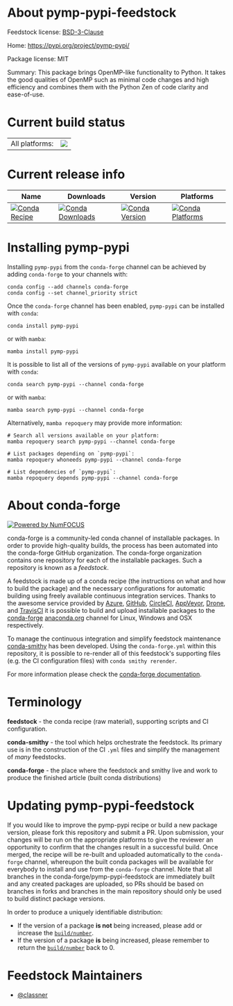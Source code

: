 About pymp-pypi-feedstock
=========================

Feedstock license: [BSD-3-Clause](https://github.com/conda-forge/pymp-pypi-feedstock/blob/main/LICENSE.txt)

Home: https://pypi.org/project/pymp-pypi/

Package license: MIT

Summary: This package brings OpenMP-like functionality to Python. It takes the good qualities of OpenMP such as minimal code changes and high efficiency and combines them with the Python Zen of code clarity and ease-of-use.

Current build status
====================


<table><tr><td>All platforms:</td>
    <td>
      <a href="https://dev.azure.com/conda-forge/feedstock-builds/_build/latest?definitionId=13657&branchName=main">
        <img src="https://dev.azure.com/conda-forge/feedstock-builds/_apis/build/status/pymp-pypi-feedstock?branchName=main">
      </a>
    </td>
  </tr>
</table>

Current release info
====================

| Name | Downloads | Version | Platforms |
| --- | --- | --- | --- |
| [![Conda Recipe](https://img.shields.io/badge/recipe-pymp--pypi-green.svg)](https://anaconda.org/conda-forge/pymp-pypi) | [![Conda Downloads](https://img.shields.io/conda/dn/conda-forge/pymp-pypi.svg)](https://anaconda.org/conda-forge/pymp-pypi) | [![Conda Version](https://img.shields.io/conda/vn/conda-forge/pymp-pypi.svg)](https://anaconda.org/conda-forge/pymp-pypi) | [![Conda Platforms](https://img.shields.io/conda/pn/conda-forge/pymp-pypi.svg)](https://anaconda.org/conda-forge/pymp-pypi) |

Installing pymp-pypi
====================

Installing `pymp-pypi` from the `conda-forge` channel can be achieved by adding `conda-forge` to your channels with:

```
conda config --add channels conda-forge
conda config --set channel_priority strict
```

Once the `conda-forge` channel has been enabled, `pymp-pypi` can be installed with `conda`:

```
conda install pymp-pypi
```

or with `mamba`:

```
mamba install pymp-pypi
```

It is possible to list all of the versions of `pymp-pypi` available on your platform with `conda`:

```
conda search pymp-pypi --channel conda-forge
```

or with `mamba`:

```
mamba search pymp-pypi --channel conda-forge
```

Alternatively, `mamba repoquery` may provide more information:

```
# Search all versions available on your platform:
mamba repoquery search pymp-pypi --channel conda-forge

# List packages depending on `pymp-pypi`:
mamba repoquery whoneeds pymp-pypi --channel conda-forge

# List dependencies of `pymp-pypi`:
mamba repoquery depends pymp-pypi --channel conda-forge
```


About conda-forge
=================

[![Powered by
NumFOCUS](https://img.shields.io/badge/powered%20by-NumFOCUS-orange.svg?style=flat&colorA=E1523D&colorB=007D8A)](https://numfocus.org)

conda-forge is a community-led conda channel of installable packages.
In order to provide high-quality builds, the process has been automated into the
conda-forge GitHub organization. The conda-forge organization contains one repository
for each of the installable packages. Such a repository is known as a *feedstock*.

A feedstock is made up of a conda recipe (the instructions on what and how to build
the package) and the necessary configurations for automatic building using freely
available continuous integration services. Thanks to the awesome service provided by
[Azure](https://azure.microsoft.com/en-us/services/devops/), [GitHub](https://github.com/),
[CircleCI](https://circleci.com/), [AppVeyor](https://www.appveyor.com/),
[Drone](https://cloud.drone.io/welcome), and [TravisCI](https://travis-ci.com/)
it is possible to build and upload installable packages to the
[conda-forge](https://anaconda.org/conda-forge) [anaconda.org](https://anaconda.org/)
channel for Linux, Windows and OSX respectively.

To manage the continuous integration and simplify feedstock maintenance
[conda-smithy](https://github.com/conda-forge/conda-smithy) has been developed.
Using the ``conda-forge.yml`` within this repository, it is possible to re-render all of
this feedstock's supporting files (e.g. the CI configuration files) with ``conda smithy rerender``.

For more information please check the [conda-forge documentation](https://conda-forge.org/docs/).

Terminology
===========

**feedstock** - the conda recipe (raw material), supporting scripts and CI configuration.

**conda-smithy** - the tool which helps orchestrate the feedstock.
                   Its primary use is in the construction of the CI ``.yml`` files
                   and simplify the management of *many* feedstocks.

**conda-forge** - the place where the feedstock and smithy live and work to
                  produce the finished article (built conda distributions)


Updating pymp-pypi-feedstock
============================

If you would like to improve the pymp-pypi recipe or build a new
package version, please fork this repository and submit a PR. Upon submission,
your changes will be run on the appropriate platforms to give the reviewer an
opportunity to confirm that the changes result in a successful build. Once
merged, the recipe will be re-built and uploaded automatically to the
`conda-forge` channel, whereupon the built conda packages will be available for
everybody to install and use from the `conda-forge` channel.
Note that all branches in the conda-forge/pymp-pypi-feedstock are
immediately built and any created packages are uploaded, so PRs should be based
on branches in forks and branches in the main repository should only be used to
build distinct package versions.

In order to produce a uniquely identifiable distribution:
 * If the version of a package **is not** being increased, please add or increase
   the [``build/number``](https://docs.conda.io/projects/conda-build/en/latest/resources/define-metadata.html#build-number-and-string).
 * If the version of a package **is** being increased, please remember to return
   the [``build/number``](https://docs.conda.io/projects/conda-build/en/latest/resources/define-metadata.html#build-number-and-string)
   back to 0.

Feedstock Maintainers
=====================

* [@classner](https://github.com/classner/)

